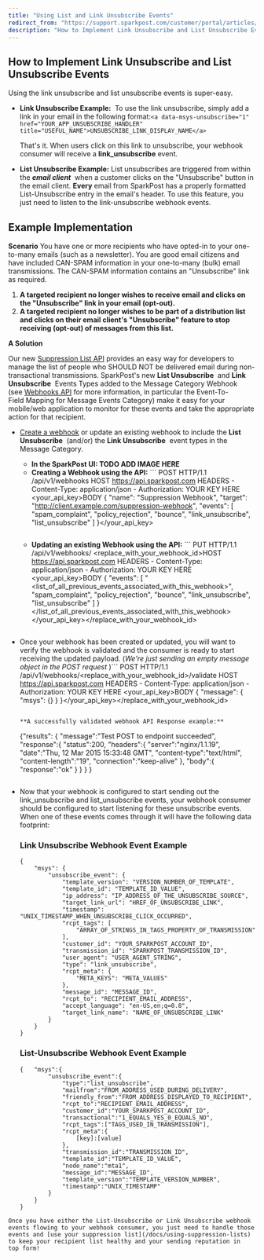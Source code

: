 ```yaml
---
title: "Using List and Link Unsubscribe Events"
redirect_from: "https://support.sparkpost.com/customer/portal/articles/2097572-using-list-and-link-unsubscribe-events"
description: "How to Implement Link Unsubscribe and List Unsubscribe Events Using the link unsubscribe and list unsubscribe events is super easy Link Unsubscribe Example To use the link unsubscribe simply add a link in your email in the following format a data msys unsubscribe 1 href YOURAPPUNSUBSCRIBEHANDLER title USEFULNAME UNSUBSCRIBELINKDISPLAY NAME..."
---
```


## How to Implement Link Unsubscribe and List Unsubscribe Events

Using the link unsubscribe and list unsubscribe events is super-easy.

*   **Link Unsubscribe Example:**                      To use the link unsubscribe, simply add a link in your email in the following format:`<a data-msys-unsubscribe="1" href="YOUR_APP_UNSUBSCRIBE_HANDLER" title="USEFUL_NAME">UNSUBSCRIBE_LINK_DISPLAY_NAME</a>`

    That's it. When users click on this link to unsubscribe, your webhook consumer will receive a **link_unsubscribe** event.

*   **List Unsubscribe Example:**                      List unsubscribes are triggered from within the ***email client***           when a customer clicks on the "Unsubscribe" button in the email client. **Every** email from SparkPost has a properly formatted List-Unsubscribe entry in the email's header. To use this feature, you just need to listen to the link-unsubscribe webhook events.

## Example Implementation

**Scenario**
You have one or more recipients who have opted-in to your one-to-many emails (such as a newsletter). You are good email citizens and have included CAN-SPAM information in your one-to-many (bulk) email transmissions. The CAN-SPAM information contains an "Unsubscribe" link as required.

1.  **A targeted recipient no longer wishes to receive email and clicks on the "Unsubscribe" link in your email (opt-out).**                                                                                                                   
2.  **A targeted recipient no longer wishes to be part of a distribution list and clicks on their email client's "Unsubscribe" feature to stop receiving (opt-out) of messages from this list.**                                                                                                                                                                                       

**A Solution**         

Our new [Suppression List API](https://www.sparkpost.com/docs/suppression-list-api "Suppression List API Documentation") provides an easy way for developers to manage the list of people who SHOULD NOT be delivered email during non-transactional transmissions. SparkPost's new **List Unsubscribe**             and **Link Unsubscribe**             Events Types added to the Message Category Webhook (see [Webhooks API](https://www.sparkpost.com/docs/webhooks-api) for more information, in particular the Event-To-Field Mapping for Message Events Category) make it easy for your mobile/web application to monitor for these events and take the appropriate action for that recipient.

*   [Create a webhook](https://www.sparkpost.com/docs/create-webhooks "Create Webhooks") or update an existing webhook to include the **List Unsubscribe**             (and/or) the **Link Unsubscribe**             event types in the Message Category.
    *   **In the SparkPost UI: TODO ADD IMAGE HERE**                                      
    *   **Creating a Webhook using the API:**                         ```
        POST HTTP/1.1 /api/v1/webhooks
        HOST https://api.sparkpost.com
        HEADERS
            - Content-Type: application/json
            - Authorization: YOUR KEY HERE <your_api_key>BODY
        {
          "name": "Suppression Webhook",
          "target": "http://client.example.com/suppression-webhook",
          "events": [
            "spam_complaint",
            "policy_rejection",
            "bounce",
            "link_unsubscribe",
            "list_unsubscribe"
          ]
        }</your_api_key>
        ```
    *   **Updating an existing Webhook using the API:**                                   ```
        PUT HTTP/1.1 /api/v1/webhooks/ <replace_with_your_webhook_id>HOST https://api.sparkpost.com
        HEADERS
            - Content-Type: application/json
            - Authorization: YOUR KEY HERE <your_api_key>BODY
        {
          "events": [
            "<list_of_all_previous_events_associated_with_this_webhook>",
            "spam_complaint",
            "policy_rejection",
            "bounce",
            "link_unsubscribe",
            "list_unsubscribe"
          ]
        }</list_of_all_previous_events_associated_with_this_webhook></your_api_key></replace_with_your_webhook_id>
        ```
*   Once your webhook has been created or updated, you will want to verify the webhook is validated and the consumer is ready to start receiving the updated payload. (*We're just sending an empty message object in the POST request*                                                         )```
    POST HTTP/1.1 /api/v1/webhooks/<replace_with_your_webhook_id>/validate
    HOST https://api.sparkpost.com
    HEADERS
        - Content-Type: application/json
        - Authorization: YOUR KEY HERE <your_api_key>BODY
    {
        "message": {
            "msys": {}
        }
    }</your_api_key></replace_with_your_webhook_id>
    ```

    **A successfully validated webhook API Response example:**                                                     

    ```
    {"results":
        {
            "message":"Test POST to endpoint succeeded",
            "response":{
                "status":200,
                "headers":{
                    "server":"nginx/1.1.19",
                    "date":"Thu, 12 Mar 2015 15:33:48 GMT",
                    "content-type":"text/html",
                    "content-length":"19",
                    "connection":"keep-alive"
                },
                "body":{
                    "response":"ok"
                }
            }
        }
    }
    ```
*   Now that your webhook is configured to start sending out the link_unsubscribe and list_unsubscribe events, your webhook consumer should be configured to start listening for these unsubscribe events. When one of these events comes through it will have the following data footprint:
    ### Link Unsubscribe Webhook Event Example

    ```
    {
        "msys": {
            "unsubscribe_event": {
                "template_version": "VERSION_NUMBER_OF_TEMPLATE",
                "template_id": "TEMPLATE_ID_VALUE",
                "ip_address": "IP_ADDRESS_OF_THE_UNSUBSCRIBE_SOURCE",
                "target_link_url": "HREF_OF_UNSUBSCRIBE_LINK",
                "timestamp": "UNIX_TIMESTAMP_WHEN_UNSUBSCRIBE_CLICK_OCCURRED",
                "rcpt_tags": [
                    "ARRAY_OF_STRINGS_IN_TAGS_PROPERTY_OF_TRANSMISSION"
                ],
                "customer_id": "YOUR_SPARKPOST_ACCOUNT_ID",
                "transmission_id": "SPARKPOST_TRANSMISSION_ID",
                "user_agent": "USER_AGENT_STRING",
                "type": "link_unsubscribe",
                "rcpt_meta": {
                    "META_KEYS": "META_VALUES"
                },
                "message_id": "MESSAGE_ID",
                "rcpt_to": "RECIPIENT_EMAIL_ADDRESS",
                "accept_language": "en-US,en;q=0.8",
                "target_link_name": "NAME_OF_UNSUBSCRIBE_LINK"
            }
        }
    }
    ```
    ### List-Unsubscribe Webhook Event Example

    ```
    {   "msys":{
            "unsubscribe_event":{
                "type":"list_unsubscribe",
                "mailfrom":"FROM_ADDRESS_USED_DURING_DELIVERY",
                "friendly_from":"FROM_ADDRESS_DISPLAYED_TO_RECIPIENT",
                "rcpt_to":"RECIPIENT_EMAIL_ADDRESS",
                "customer_id":"YOUR_SPARKPOST_ACCOUNT_ID",
                "transactional":"1_EQUALS_YES_0_EQUALS_NO",
                "rcpt_tags":["TAGS_USED_IN_TRANSMISSION"],
                "rcpt_meta":{
                    [key]:[value]
                },
                "transmission_id":"TRANSMISSION_ID",
                "template_id":"TEMPLATE_ID_VALUE",
                "node_name":"mta1",
                "message_id":"MESSAGE_ID",
                "template_version":"TEMPLATE_VERSION_NUMBER",
                "timestamp":"UNIX_TIMESTAMP"
            }
        }
    }
    ```

`Once you have either the List-Unsubscribe or Link Unsubscribe webhook events flowing to your webhook consumer, you just need to handle those events and [use your suppression list](/docs/using-suppression-lists) to keep your recipient list healthy and your sending reputation in top form!`